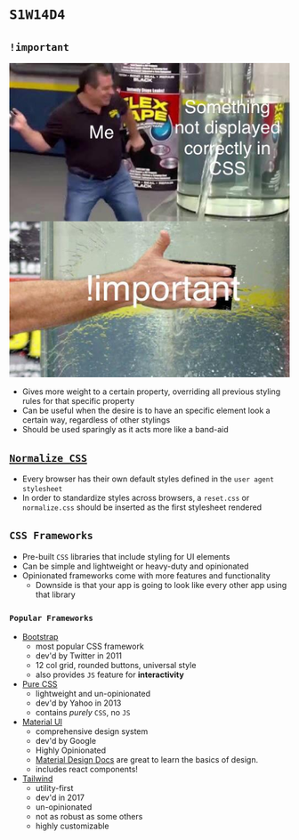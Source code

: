 # `S1W14D4`

## `!important`

![](./thisisimportant.jpeg)

- Gives more weight to a certain property, overriding all previous styling rules for
that specific property
- Can be useful when the desire is to have an specific element look a certain way,
regardless of other stylings
- Should be used sparingly as it acts more like a band-aid

## [`Normalize CSS`](https://github.com/necolas/normalize.css)

- Every browser has their own default styles defined in the `user agent stylesheet`
- In order to standardize styles across browsers, a `reset.css` or `normalize.css` should
be inserted as the first stylesheet rendered

## `CSS Frameworks`

- Pre-built `CSS` libraries that include styling for UI elements
- Can be simple and lightweight or heavy-duty and opinionated
- Opinionated frameworks come with more features and functionality
  - Downside is that your app is going to look like every other app using that library

### `Popular Frameworks`

- [Bootstrap](https://getbootstrap.com/docs/5.0/getting-started/introduction/)
  - most popular CSS framework
  - dev'd by Twitter in 2011
  - 12 col grid, rounded buttons, universal style
  - also provides `JS` feature for **interactivity**
- [Pure CSS](https://purecss.io/layouts/)
  - lightweight and un-opinionated
  - dev'd by Yahoo in 2013
  - contains *purely* `CSS`, no `JS`
- [Material UI](https://materializecss.com/)
  - comprehensive design system
  - dev'd by Google
  - Highly Opinionated
  - [Material Design Docs](https://material.io/design/introduction) are great to learn the basics of design.
  - includes react components!
- [Tailwind](https://tailwindcss.com/docs/installation)
  - utility-first
  - dev'd in 2017
  - un-opinionated
  - not as robust as some others
  - highly customizable
